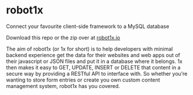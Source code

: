 # robot1x
Connect your favourite client-side framework to a MySQL database

Download this repo or the zip over at [robot1x.io](http://robot1x.io/downloads/robot1x_v1.0.0.zip)

The aim of robot1x (or 1x for short) is to help developers with minimal backend experience get the data for their websites and web apps out of their javascript or JSON files and put it in a database where it belongs. 1x then makes it easy to GET, UPDATE, INSERT or DELETE that content in a secure way by providing a RESTful API to interface with. So whether you’re wanting to store form entries or create you own custom content management system, robot1x has you covered.
